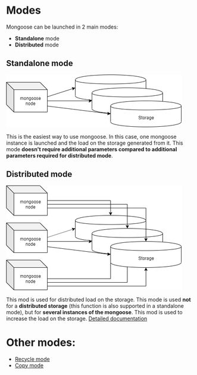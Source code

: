 # Modes

Mongoose can be launched in 2 main modes:
* **Standalone** mode
* **Distributed** mode

## Standalone mode

![Standalone Mode](../../images/standalone_mode.png)

This is the easiest way to use mongoose. In this case, one mongoose instance is launched and the load on the storage generated from it. This mode **doesn't require additional parameters compared to additional parameters required for distributed mode**.

## Distributed mode

![Distributed Mode](../../images/distributed_mode.png)

This mod is used for distributed load on the storage. This mode is used **not** for a **distributed storage** (this function is also supported in a standalone mode), but for **several instances of the mongoose**.
This mod is used to increase the load on the storage. 
[Detailed documentation](distributed_mode)


# Other modes:

* [Recycle mode](recycle_mode)
* [Copy mode](copy_mode)
